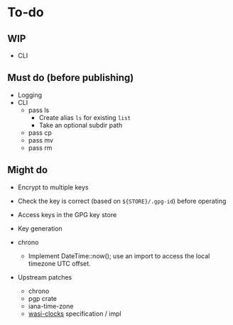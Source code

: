 # To-do

## WIP

* CLI

## Must do (before publishing)

* Logging
* CLI
    * pass ls
        * Create alias `ls` for existing `list`
        * Take an optional subdir path
    * pass cp
    * pass mv
    * pass rm

## Might do

* Encrypt to multiple keys
* Check the key is correct (based on `${STORE}/.gpg-id`) before operating
* Access keys in the GPG key store
* Key generation

* chrono
    * Implement DateTime<Local>::now(); use an import to access the local timezone UTC offset.

* Upstream patches
    * chrono
    * pgp crate
    * iana-time-zone
    * [wasi-clocks](https://github.com/WebAssembly/wasi-clocks) specification / impl

